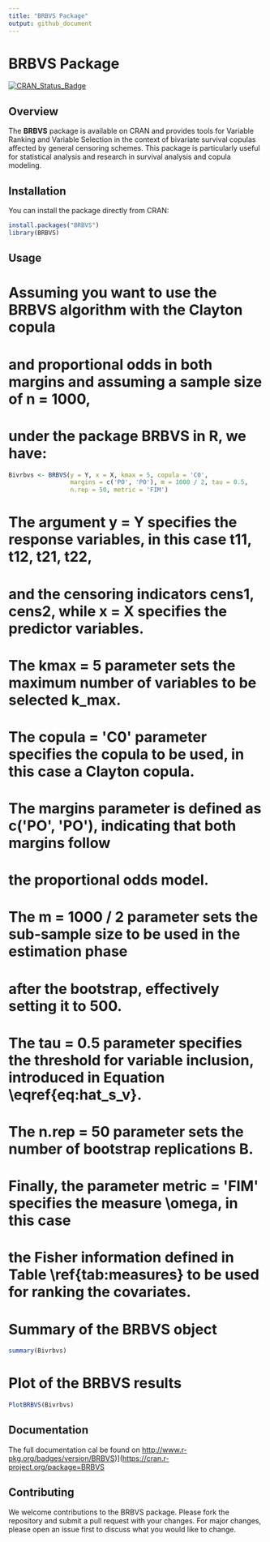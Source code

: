 ```yaml
---
title: "BRBVS Package"
output: github_document
---
```


# BRBVS Package

[![CRAN_Status_Badge](http://www.r-pkg.org/badges/version/BRBVS)](https://cran.r-project.org/package=BRBVS)

## Overview

The **BRBVS** package is available on CRAN and provides tools for Variable Ranking and Variable Selection in the context of bivariate survival copulas affected by general censoring schemes. This package is particularly useful for statistical analysis and research in survival analysis and copula modeling.

## Installation

You can install the package directly from CRAN:

```r
install.packages("BRBVS")
library(BRBVS)
```
## Usage

# Assuming you want to use the BRBVS algorithm with the Clayton copula 
# and proportional odds in both margins and assuming a sample size of n = 1000, 
# under the package BRBVS in R, we have:

```r
Bivrbvs <- BRBVS(y = Y, x = X, kmax = 5, copula = 'C0', 
                 margins = c('PO', 'PO'), m = 1000 / 2, tau = 0.5,
                 n.rep = 50, metric = 'FIM')
```

# The argument y = Y specifies the response variables, in this case t11, t12, t21, t22, 
# and the censoring indicators cens1, cens2, while x = X specifies the predictor variables.
# The kmax = 5 parameter sets the maximum number of variables to be selected k_max.
# The copula = 'C0' parameter specifies the copula to be used, in this case a Clayton copula.
# The margins parameter is defined as c('PO', 'PO'), indicating that both margins follow 
# the proportional odds model.
# The m = 1000 / 2 parameter sets the sub-sample size to be used in the estimation phase 
# after the bootstrap, effectively setting it to 500.
# The tau = 0.5 parameter specifies the threshold for variable inclusion, introduced in Equation \eqref{eq:hat_s_v}.
# The n.rep = 50 parameter sets the number of bootstrap replications B.
# Finally, the parameter metric = 'FIM' specifies the measure \omega, in this case 
# the Fisher information defined in Table \ref{tab:measures} to be used for ranking the covariates.

# Summary of the BRBVS object
```r
summary(Bivrbvs)
```
# Plot of the BRBVS results
```r
PlotBRBVS(Bivrbvs)
```

## Documentation 

The full documentation cal be found on http://www.r-pkg.org/badges/version/BRBVS)](https://cran.r-project.org/package=BRBVS


## Contributing 


We welcome contributions to the BRBVS package. Please fork the repository and submit a pull request with your changes. For major changes, please open an issue first to discuss what you would like to change.


